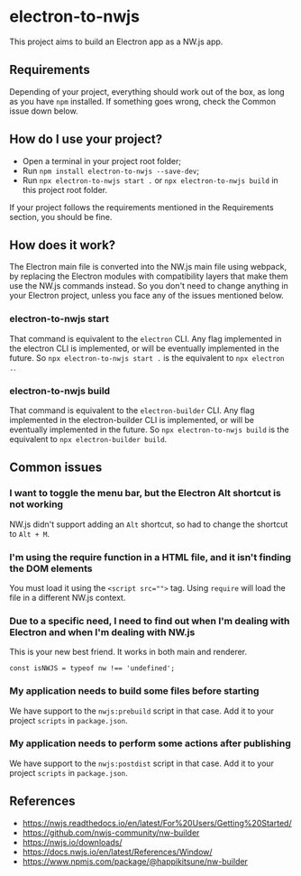 # electron-to-nwjs
This project aims to build an Electron app as a NW.js app.

## Requirements
Depending of your project, everything should work out of the box, as long as you have `npm` installed. If something goes wrong, check the Common issue down below.

## How do I use your project?
- Open a terminal in your project root folder;
- Run `npm install electron-to-nwjs --save-dev`;
- Run `npx electron-to-nwjs start .` or `npx electron-to-nwjs build` in this project root folder.

If your project follows the requirements mentioned in the Requirements section, you should be fine.

## How does it work?
The Electron main file is converted into the NW.js main file using webpack, by replacing the Electron modules with compatibility layers that make them use the NW.js commands instead. So you don't need to change anything in your Electron project, unless you face any of the issues mentioned below.

### electron-to-nwjs start
That command is equivalent to the `electron` CLI. Any flag implemented in the electron CLI is implemented, or will be eventually implemented in the future. So `npx electron-to-nwjs start .` is the equivalent to `npx electron .`.

### electron-to-nwjs build
That command is equivalent to the `electron-builder` CLI. Any flag implemented in the electron-builder CLI is implemented, or will be eventually implemented in the future. So `npx electron-to-nwjs build` is the equivalent to `npx electron-builder build`.

## Common issues

### I want to toggle the menu bar, but the Electron Alt shortcut is not working
NW.js didn't support adding an `Alt` shortcut, so had to change the shortcut to `Alt + M`.

### I'm using the require function in a HTML file, and it isn't finding the DOM elements
You must load it using the `<script src="">` tag. Using `require` will load the file in a different NW.js context.

### Due to a specific need, I need to find out when I'm dealing with Electron and when I'm dealing with NW.js
This is your new best friend. It works in both main and renderer.
```
const isNWJS = typeof nw !== 'undefined';
```

### My application needs to build some files before starting
We have support to the `nwjs:prebuild` script in that case. Add it to your project `scripts` in `package.json`.

### My application needs to perform some actions after publishing
We have support to the `nwjs:postdist` script in that case. Add it to your project `scripts` in `package.json`.

## References
- https://nwjs.readthedocs.io/en/latest/For%20Users/Getting%20Started/
- https://github.com/nwjs-community/nw-builder
- https://nwjs.io/downloads/
- https://docs.nwjs.io/en/latest/References/Window/
- https://www.npmjs.com/package/@happikitsune/nw-builder

